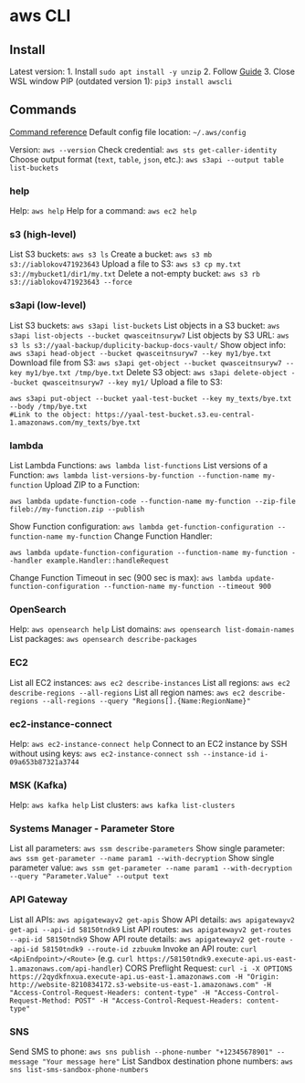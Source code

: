 # aws CLI

## Install
Latest version: 
	1. Install `sudo apt install -y unzip`
	2. Follow [Guide](https://docs.aws.amazon.com/cli/latest/userguide/getting-started-install.html)
	3. Close WSL window
PIP (outdated version 1): `pip3 install awscli`

## Commands
[Command reference](https://docs.aws.amazon.com/cli/latest/reference/#available-services)
Default config file location: `~/.aws/config`

Version: `aws --version`
Check credential: `aws sts get-caller-identity`
Choose output format (`text`, `table`, `json`, etc.): `aws s3api --output table list-buckets`

### help
Help: `aws help`
Help for a command: `aws ec2 help`

### s3 (high-level)
List S3 buckets: `aws s3 ls`
Create a bucket: `aws s3 mb s3://iablokov471923643`
Upload a file to S3: `aws s3 cp my.txt s3://mybucket1/dir1/my.txt`
Delete a not-empty bucket: `aws s3 rb s3://iablokov471923643 --force`

### s3api (low-level)
List S3 buckets: `aws s3api list-buckets`
List objects in a S3 bucket: `aws s3api list-objects --bucket qwasceitnsuryw7`
List objects by S3 URL: `aws s3 ls s3://yaal-backup/duplicity-backup-docs-vault/`
Show object info: `aws s3api head-object --bucket qwasceitnsuryw7 --key my1/bye.txt`
Download file from S3: `aws s3api get-object --bucket qwasceitnsuryw7 --key my1/bye.txt /tmp/bye.txt`
Delete S3 object: `aws s3api delete-object --bucket qwasceitnsuryw7 --key my1/`
Upload a file to S3:
```
aws s3api put-object --bucket yaal-test-bucket --key my_texts/bye.txt --body /tmp/bye.txt
#Link to the object: https://yaal-test-bucket.s3.eu-central-1.amazonaws.com/my_texts/bye.txt
```

### lambda
List Lambda Functions: `aws lambda list-functions`
List versions of a Function: `aws lambda list-versions-by-function --function-name my-function`
Upload ZIP to a Function:
```
aws lambda update-function-code --function-name my-function --zip-file fileb://my-function.zip --publish
```
Show Function configuration: `aws lambda get-function-configuration --function-name my-function`
Change Function Handler:
```
aws lambda update-function-configuration --function-name my-function --handler example.Handler::handleRequest
```
Change Function Timeout in sec (900 sec is max): `aws lambda update-function-configuration --function-name my-function --timeout 900`

### OpenSearch
Help: `aws opensearch help`
List domains: `aws opensearch list-domain-names`
List packages: `aws opensearch describe-packages`

### EC2
List all EC2 instances: `aws ec2 describe-instances`
List all regions: `aws ec2 describe-regions --all-regions`
List all region names: `aws ec2 describe-regions --all-regions --query "Regions[].{Name:RegionName}"`

### ec2-instance-connect
Help: `aws ec2-instance-connect help`
Connect to an EC2 instance by SSH without using keys: `aws ec2-instance-connect ssh --instance-id i-09a653b87321a3744`

### MSK (Kafka)
Help: `aws kafka help`
List clusters: `aws kafka list-clusters`

### Systems Manager - Parameter Store
List all parameters: `aws ssm describe-parameters`
Show single parameter: `aws ssm get-parameter --name param1 --with-decryption`
Show single parameter value: `aws ssm get-parameter --name param1 --with-decryption --query "Parameter.Value" --output text`

### API Gateway
List all APIs: `aws apigatewayv2 get-apis`
Show API details: `aws apigatewayv2 get-api --api-id 58150tndk9`
List API routes: `aws apigatewayv2 get-routes --api-id 58150tndk9`
Show API route details: `aws apigatewayv2 get-route --api-id 58150tndk9 --route-id zzbuukm`
Invoke an API route: `curl <ApiEndpoint>/<Route>` (e.g. `curl https://58150tndk9.execute-api.us-east-1.amazonaws.com/api-handler`)
CORS Preflight Request: `curl -i -X OPTIONS https://2qydkfnxua.execute-api.us-east-1.amazonaws.com -H "Origin: http://website-8210834172.s3-website-us-east-1.amazonaws.com" -H "Access-Control-Request-Headers: content-type" -H "Access-Control-Request-Method: POST" -H "Access-Control-Request-Headers: content-type"`

### SNS
Send SMS to phone: `aws sns publish --phone-number "+12345678901" --message "Your message here"`
List Sandbox destination phone numbers: `aws sns list-sms-sandbox-phone-numbers`
